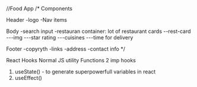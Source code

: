 //Food App
/*
Components

Header
-logo
-Nav items

Body
-search input
-restauran container: lot of restaurant cards
--rest-card
---img
---star rating
---cuisines
---time for delivery 

Footer
-copyryth
-links
-address
-contact info
*/

React Hooks
Normal JS utility Functions
2 imp hooks
1. useState() - to generate superpowerfull variables in react
2. useEffect()
